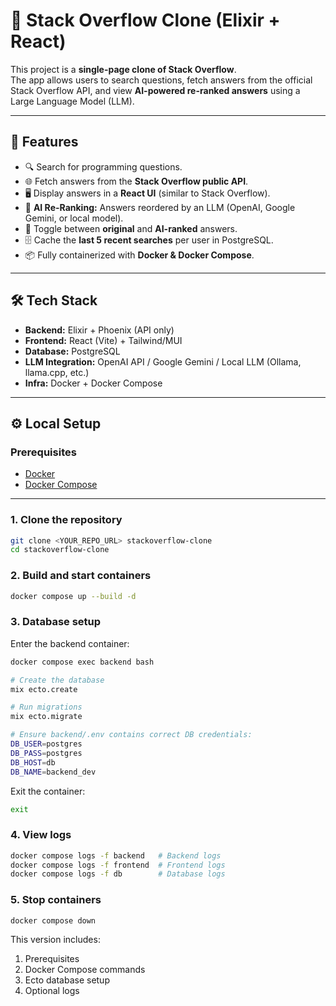 # 📘 Stack Overflow Clone (Elixir + React)

This project is a **single-page clone of Stack Overflow**.  
The app allows users to search questions, fetch answers from the official Stack Overflow API, and view **AI-powered re-ranked answers** using a Large Language Model (LLM).  

---

## 🚀 Features
- 🔍 Search for programming questions.  
- 🌐 Fetch answers from the **Stack Overflow public API**.  
- 🖥 Display answers in a **React UI** (similar to Stack Overflow).  
- 🤖 **AI Re-Ranking:** Answers reordered by an LLM (OpenAI, Google Gemini, or local model).  
- 🔄 Toggle between **original** and **AI-ranked** answers.  
- 🗄 Cache the **last 5 recent searches** per user in PostgreSQL.  
- 📦 Fully containerized with **Docker & Docker Compose**.  

---

## 🛠 Tech Stack
- **Backend:** Elixir + Phoenix (API only)  
- **Frontend:** React (Vite) + Tailwind/MUI  
- **Database:** PostgreSQL  
- **LLM Integration:** OpenAI API / Google Gemini / Local LLM (Ollama, llama.cpp, etc.)  
- **Infra:** Docker + Docker Compose  

---

## ⚙️ Local Setup

### **Prerequisites**
- [Docker](https://docs.docker.com/get-docker/)  
- [Docker Compose](https://docs.docker.com/compose/install/)

---

### **1. Clone the repository**

```bash
git clone <YOUR_REPO_URL> stackoverflow-clone
cd stackoverflow-clone
```

### **2. Build and start containers**

```bash
docker compose up --build -d
```

### **3. Database setup**

Enter the backend container:
```bash
docker compose exec backend bash

# Create the database
mix ecto.create

# Run migrations
mix ecto.migrate

# Ensure backend/.env contains correct DB credentials:
DB_USER=postgres
DB_PASS=postgres
DB_HOST=db
DB_NAME=backend_dev
```
Exit the container:
```bash
exit
```
### **4. View logs**
```bash
docker compose logs -f backend   # Backend logs
docker compose logs -f frontend  # Frontend logs
docker compose logs -f db        # Database logs
```

### **5. Stop containers**
```bash
docker compose down
```

This version includes:  

1. Prerequisites  
2. Docker Compose commands  
3. Ecto database setup  
4. Optional logs

